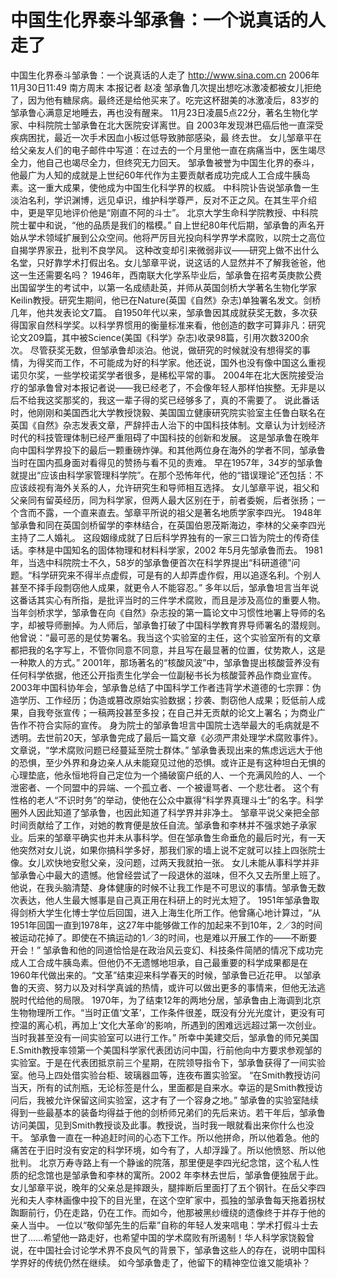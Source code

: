 # 中国生化界泰斗邹承鲁：一个说真话的人走了

中国生化界泰斗邹承鲁：一个说真话的人走了
http://www.sina.com.cn 2006年11月30日11:49 南方周末
本报记者 赵凌
邹承鲁几次提出想吃冰激凌都被女儿拒绝了，因为他有糖尿病。最终还是给他买来了。吃完这杯甜美的冰激凌后，83岁的邹承鲁心满意足地睡去，再也没有醒来。
11月23日凌晨5点22分，著名生物化学家、中科院院士邹承鲁在北大医院安详离世。自
2003年发现淋巴癌后他一直深受疾病困扰，最近一次手术因血小板过低导致肺部感染，最
终去世。
女儿邹章平在给父亲友人们的电子邮件中写道：在过去的一个月里他一直在病痛当中，医生竭尽全力，他自己也竭尽全力，但终究无力回天。
邹承鲁被誉为中国生化界的泰斗，他最广为人知的成就是上世纪60年代作为主要贡献者成功完成人工合成牛胰岛素。这一重大成果，使他成为中国生化科学界的权威。
中科院讣告说邹承鲁一生淡泊名利，学识渊博，远见卓识，维护科学尊严，反对不正之风。在其生平介绍中，更是罕见地评价他是“刚直不阿的斗士”。
北京大学生命科学院教授、中科院院士翟中和说，“他的品质是我们的楷模。”
自上世纪80年代后期，邹承鲁的声名开始从学术领域扩展到公众空间。他将严厉目光投向科学界学术腐败，以院士之高位自揭学界家丑，批判不良学风。
这种改变却引来微弱非议——研究上做不出什么名堂，只好靠学术打假出名。女儿邹章平说，说这话的人显然并不了解我爸爸，他这一生还需要名吗？
1946年，西南联大化学系毕业后，邹承鲁在招考英庚款公费
出国留学生的考试中，以第一名成绩赴英，并师从英国剑桥大学著名生物化学家Keilin教授。研究生期间，他已在Nature(英国《自然》杂志)单独署名发文。剑桥几年，他共发表论文7篇。
自1950年代以来，邹承鲁因其成就获奖无数，多次获得国家自然科学奖。以科学界惯用的衡量标准来看，他创造的数字可算非凡：研究论文209篇，其中被Science(美国《科学》杂志)收录98篇，引用次数3200余次。
尽管获奖无数，但邹承鲁却淡泊。他说，做研究的时候就没有想得奖的事情，为得奖而工作，不可能成为好的科学家。他还说，国外也没有像中国这么重视诺贝尔奖，一些学校诺奖学者很多，是稀松平常的事。
2004年在北大医院接受治疗的邹承鲁曾对本报记者说——我已经老了，不会像年轻人那样怕挨整。无非是以后不给我这奖那奖的，我这一辈子得的奖已经够多了，真的不需要了。
说此番话时，他刚刚和美国西北大学教授饶毅、美国国立健康研究院实验室主任鲁白联名在英国《自然》杂志发表文章，严辞抨击人治下的中国科技体制。文章认为计划经济时代的科技管理体制已经严重阻碍了中国科技的创新和发展。
这是邹承鲁在晚年向中国科学界投下的最后一颗重磅炸弹。和其他两位身在海外的学者不同，邹承鲁当时在国内孤身面对看得见的赞扬与看不见的责难。
早在1957年，34岁的邹承鲁就提出“应该由科学家管理科学院”。在那个恐怖年代，他的“错误理论”还包括：不应该歧视有海外关系的人，允许研究生和导师相互选择。
女儿邹章平说，祖父和父亲同有留英经历，同为科学家，但两人最大区别在于，前者委婉，后者张扬；一个含而不露，一个直来直去。邹章平所说的祖父是著名地质学家李四光。
1948年邹承鲁和同在英国剑桥留学的李林结合，在英国伯恩茂斯海边，李林的父亲李四光主持了二人婚礼。
这段姻缘成就了日后科学界独有的一家三口皆为院士的传奇佳话。李林是中国知名的固体物理和材料科学家，2002 年5月先邹承鲁而去。
1981年，当选中科院院士不久，58岁的邹承鲁便首次在科学界提出“科研道德”问题。“科学研究来不得半点虚假，可是有的人却弄虚作假，用以追逐名利。个别人甚至不择手段剽窃他人成果，就更令人不能容忍。”
多年以后，邹承鲁坦言当年说这番话其实心有所指，是批评当时的三件学术腐败，而且是涉及高位的重要人物。
当年剑桥求学，邹承鲁在向《自然》杂志投的第一篇论文中习惯性地署上导师的名字，却被导师删掉。为人师后，邹承鲁打破了中国科学教育界导师署名的潜规则。他曾说：“最可恶的是仗势署名。我当这个实验室的主任，这个实验室所有的文章都把我的名字写上，不管你同意不同意，并且写在最显著的位置，仗势欺人，这是一种欺人的方式。”
2001年，那场著名的“核酸风波”中，邹承鲁提出核酸营养没有任何科学依据，他还公开指责生化学会一位副秘书长为核酸营养品作商业宣传。
2003年中国科协年会，邹承鲁总结了中国科学工作者违背学术道德的七宗罪：伪造学历、工作经历；伪造或篡改原始实验数据；抄袭、剽窃他人成果；贬低前人成果，自我夸张宣传；一稿两投甚至多投；在自己并无贡献的论文上署名；为商业广告作不符合实际的宣传。
身为院士的邹承鲁坦言中国院士选举最大的毛病就是不透明。去世前20天，邹承鲁完成了最后一篇文章《必须严肃处理学术腐败事件》。文章说，“学术腐败问题已经蔓延至院士群体。”
邹承鲁表现出来的焦虑远远大于他的恐惧，至少外界和身边亲人从未能窥见过他的恐惧。或许正是有这种坦白无惧的心理垫底，他永恒地将自己定位为一个捅破窗户纸的人、一个充满风险的人、一个泄密者、一个同盟中的异端、一个孤立者、一个被谩骂者、一个悲壮者。
这个有性格的老人“不识时务”的举动，使他在公众中赢得“科学界真理斗士”的名字。科学圈外人因此知道了邹承鲁，也因此知道了科学界并非净土。
邹章平说父亲把全部时间贡献给了工作，对她的教育便是放任自流。邹承鲁和李林并不强求她子承家业。后来的邹章平确实也并未从事科学。但在邹承鲁生命垂危的最后时光，有一天他突然对女儿说，如果你搞科学多好，那我们家的墙上说不定就可以挂上四张院士像。女儿欢快地安慰父亲，没问题，过两天我就拍一张。
女儿未能从事科学并非邹承鲁心中最大的遗憾。他曾经尝试了一段退休的滋味，但不久又去所里上班了。他说，在我头脑清楚、身体健康的时候不让我工作是不可思议的事情。邹承鲁无数次表达，他人生最大憾事是自己真正用在科研上的时光太短了。
1951年邹承鲁取得剑桥大学生化博士学位后回国，进入上海生化所工作。他曾痛心地计算过，“从1951年回国一直到1978年，这27年中能够做工作的加起来不到10年，2／3的时间被运动花掉了。即使在不搞运动的1／3的时间，也是难以开展工作的——不断要开会！”
邹承鲁和他的同道恰恰是在政治风云变幻、科技条件简陋的情况下成功完成人工合成牛胰岛素。但他仍不无遗憾地坦承，自己最重要的科学成果都是在1960年代做出来的。“文革”结束迎来科学春天的时候，邹承鲁已近花甲。
以邹承鲁的天资、努力以及对科学真诚的热情，或许可以做出更多的事情来，但他无法逃脱时代给他的局限。
1970年，为了结束12年的两地分居，邹承鲁由上海调到北京生物物理所工作。“当时正值‘文革’，工作条件很差，既没有分光光度计，更没有可控温的离心机，再加上‘文化大革命’的影响，所遇到的困难远远超过第一次创业。当时我甚至没有一间实验室可以进行工作。”
所幸中美建交后，邹承鲁的师兄美国E.Smith教授率领第一个美国科学家代表团访问中国，行前他向中方要求参观邹的实验室。于是在代表团抵京前三个星期，在院领导指令下，邹承鲁获得了一间实验室。他马上四处借实验台柜、玻璃器皿等，连夜布置实验室。
“在Smith教授访问当天，所有的试剂瓶，无论标签是什么，里面都是自来水。幸运的是Smith教授访问后，我被允许保留这间实验室，这才有了一个容身之地。”
邹承鲁的实验室陆续得到一些最基本的装备均得益于他的剑桥师兄弟们的先后来访。若干年后，邹承鲁访问美国，见到Smith教授谈及此事。教授说，当时我一眼就看出来你什么也没干。
邹承鲁一直在一种追赶时间的心态下工作。所以他拼命，所以他着急。他的痛苦在于旧时没有安定的科学环境，如今有了，人却浮躁了。所以他愤怒、所以他批判。
北京万寿寺路上有一个静谧的院落，那里便是李四光纪念馆，这个私人性质的纪念馆也是邹承鲁和李林的寓所。2002 年李林去世后，邹承鲁便独居于此。
女儿邹章平说，晚年的父亲总是摔跟头，腿摔断后里面打了五个钢针。在岳父李四光和夫人李林画像中投下的目光里，在这个空旷家中，孤独的邹承鲁每天拖着拐杖踟蹰前行，仍在走路，仍在工作。而如今，他那被黑纱缠绕的遗像终于并存于他的亲人当中。
一位以“敬仰邹先生的后辈”自称的年轻人发来唁电：学术打假斗士去世了……希望他一路走好，也希望中国的学术腐败有所遏制！华人科学家饶毅曾说，在中国社会讨论学术界不良风气的背景下，邹承鲁这些人的存在，说明中国科学界好的传统仍然在继续。
如今邹承鲁走了，他留下的精神空位谁又能填补？

